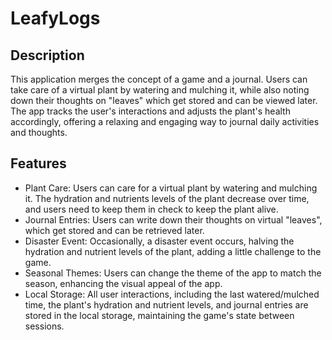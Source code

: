 # LeafyLogs

## Description

This application merges the concept of a game and a journal. Users can take care of a virtual plant by watering and mulching it, while also noting down their thoughts on "leaves" which get stored and can be viewed later. The app tracks the user's interactions and adjusts the plant's health accordingly, offering a relaxing and engaging way to journal daily activities and thoughts.

## Features

- Plant Care: Users can care for a virtual plant by watering and mulching it. The hydration and nutrients levels of the plant decrease over time, and users need to keep them in check to keep the plant alive.
- Journal Entries: Users can write down their thoughts on virtual "leaves", which get stored and can be retrieved later.
- Disaster Event: Occasionally, a disaster event occurs, halving the hydration and nutrient levels of the plant, adding a little challenge to the game.
- Seasonal Themes: Users can change the theme of the app to match the season, enhancing the visual appeal of the app.
- Local Storage: All user interactions, including the last watered/mulched time, the plant's hydration and nutrient levels, and journal entries are stored in the local storage, maintaining the game's state between sessions.



